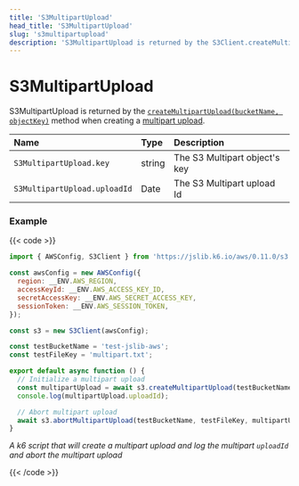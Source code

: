 ```yaml
---
title: 'S3MultipartUpload'
head_title: 'S3MultipartUpload'
slug: 's3multipartupload'
description: 'S3MultipartUpload is returned by the S3Client.createMultipartUpload method when creating a multipart upload.'
---
```


# S3MultipartUpload

S3MultipartUpload is returned by the [`createMultipartUpload(bucketName, objectKey)`](https://grafana.com/docs/k6/<K6_VERSION>/javascript-api/jslib/aws/s3client/s3client-createmultipartupload/) method when creating a [multipart upload](https://docs.aws.amazon.com/AmazonS3/latest/API/API_CreateMultipartUpload.html).

| Name                         | Type   | Description                   |
| :--------------------------- | :----- | :---------------------------- |
| `S3MultipartUpload.key`      | string | The S3 Multipart object's key |
| `S3MultipartUpload.uploadId` | Date   | The S3 Multipart upload Id    |

### Example

{{< code >}}

```javascript
import { AWSConfig, S3Client } from 'https://jslib.k6.io/aws/0.11.0/s3.js';

const awsConfig = new AWSConfig({
  region: __ENV.AWS_REGION,
  accessKeyId: __ENV.AWS_ACCESS_KEY_ID,
  secretAccessKey: __ENV.AWS_SECRET_ACCESS_KEY,
  sessionToken: __ENV.AWS_SESSION_TOKEN,
});

const s3 = new S3Client(awsConfig);

const testBucketName = 'test-jslib-aws';
const testFileKey = 'multipart.txt';

export default async function () {
  // Initialize a multipart upload
  const multipartUpload = await s3.createMultipartUpload(testBucketName, testFileKey);
  console.log(multipartUpload.uploadId);

  // Abort multipart upload
  await s3.abortMultipartUpload(testBucketName, testFileKey, multipartUpload.uploadId);
}
```

_A k6 script that will create a multipart upload and log the multipart `uploadId` and abort the multipart upload_

{{< /code >}}
